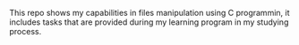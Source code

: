 This repo shows my capabilities in files manipulation using C programmin, it includes tasks that are provided during my learning program in my studying process.
